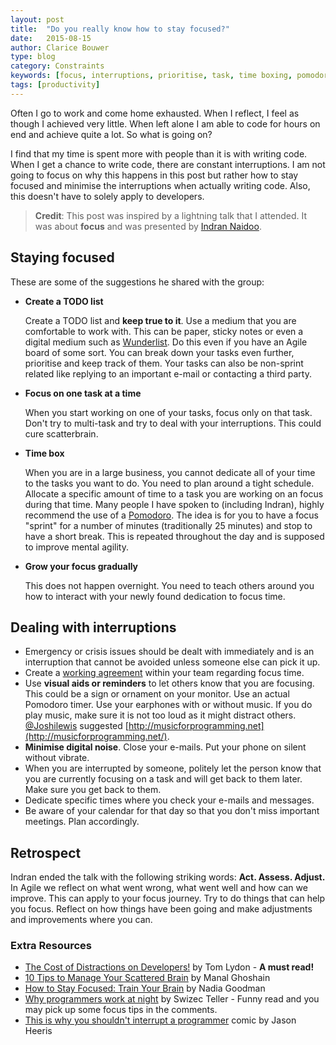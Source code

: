 ```yaml
---
layout: post
title:  "Do you really know how to stay focused?"
date:   2015-08-15
author: Clarice Bouwer
type: blog
category: Constraints
keywords: [focus, interruptions, prioritise, task, time boxing, pomodoro, digital noise]
tags: [productivity]
---
```

Often I go to work and come home exhausted. When I reflect, I feel as though I achieved very little. When left alone I am able to code for hours on end and achieve quite a lot. So what is going on?

I find that my time is spent more with people than it is with writing code. When I get a chance to write code, there are constant interruptions. I am not going to focus on why this happens in this post but rather how to stay focused and minimise the interruptions when actually writing code. Also, this doesn't have to solely apply to developers.

> **Credit**: This post was inspired by a lightning talk that I attended. It was about **focus** and was presented by [Indran Naidoo](https://www.twitter.com/indrannaidoo).

## Staying focused

These are some of the suggestions he shared with the group:

 - **Create a TODO list**

   Create a TODO list and **keep true to it**. Use a medium that you are comfortable to work with. This can be paper, sticky notes or even a digital medium such as [Wunderlist](https://www.wunderlist.com/). Do this even if you have an Agile board of some sort. You can break down your tasks even further, prioritise and keep track of them. Your tasks can also be non-sprint related like replying to an important e-mail or contacting a third party.

 - **Focus on one task at a time**

   When you start working on one of your tasks, focus only on that task. Don't try to multi-task and try to deal with your interruptions. This could cure scatterbrain.

 - **Time box**

    When you are in a large business, you cannot dedicate all of your time to the tasks you want to do. You need to plan around a tight schedule. Allocate a specific amount of time to a task you are working on an focus during that time. Many people I have spoken to (including Indran), highly recommend the use of a [Pomodoro](https://en.wikipedia.org/wiki/Pomodoro_Technique). The idea is for you to have a focus "sprint" for a number of minutes (traditionally 25 minutes) and stop to have a short break. This is repeated throughout the day and is supposed to improve mental agility.

 - **Grow your focus gradually**

   This does not happen overnight. You need to teach others around you how to interact with your newly found dedication to focus time.

## Dealing with interruptions

- Emergency or crisis issues should be dealt with immediately and is an interruption that cannot be avoided unless someone else can pick it up.
- Create a [working agreement](https://www.youtube.com/watch?v=CStypsb3GKI) within your team regarding focus time.
- Use **visual aids or reminders** to let others know that you are focusing. This could be a sign or ornament on your monitor. Use an actual Pomodoro timer. Use your earphones with or without music. If you do play music, make sure it is not too loud as it might distract others. [@Joshilewis](https://www.twitter.com/joshilewis) suggested [http://musicforprogramming.net](http://musicforprogramming.net/).
- **Minimise digital noise**. Close your e-mails. Put your phone on silent without vibrate.
- When you are interrupted by someone, politely let the person know that you are currently focusing on a task and will get back to them later. Make sure you get back to them.
- Dedicate specific times where you check your e-mails and messages.
- Be aware of your calendar for that day so that you don't miss important meetings. Plan accordingly.

## Retrospect

Indran ended the talk with the following striking words: **Act. Assess. Adjust.** In Agile we reflect on what went wrong, what went well and how can we improve. This can apply to your focus journey. Try to do things that can help you focus. Reflect on how things have been going and make adjustments and improvements where you can.

### Extra Resources

- [The Cost of Distractions on Developers!](https://www.ironistic.com/the-cost-of-distractions-on-developers/) by Tom Lydon - **A must read!**
- [10 Tips to Manage Your Scattered Brain](http://onewithnow.com/10-tips-to-manage-your-scattered-brain/) by Manal Ghoshain
- [How to Stay Focused: Train Your Brain](http://www.entrepreneur.com/article/225321) by Nadia Goodman
- [Why programmers work at night](http://swizec.com/blog/why-programmers-work-at-night/swizec/3198) by Swizec Teller - Funny read and you may pick up some focus tips in the comments.
- [This is why you shouldn't interrupt a programmer](https://twitter.com/detly/status/394755439314755584) comic by Jason Heeris
